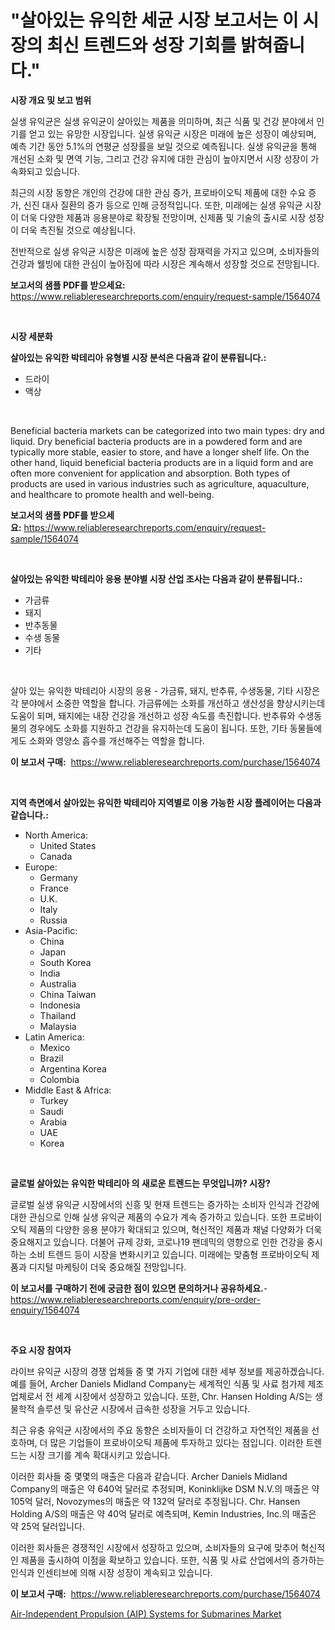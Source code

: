 <p><h1>"살아있는 유익한 세균 시장 보고서는 이 시장의 최신 트렌드와 성장 기회를 밝혀줍니다."</h1></p><p><strong>시장 개요 및 보고 범위</strong></p>
<p><p>실생 유익균은 실생 유익균이 살아있는 제품을 의미하며, 최근 식품 및 건강 분야에서 인기를 얻고 있는 유망한 시장입니다. 실생 유익균 시장은 미래에 높은 성장이 예상되며, 예측 기간 동안 5.1%의 연평균 성장률을 보일 것으로 예측됩니다. 실생 유익균을 통해 개선된 소화 및 면역 기능, 그리고 건강 유지에 대한 관심이 높아지면서 시장 성장이 가속화되고 있습니다.</p><p>최근의 시장 동향은 개인의 건강에 대한 관심 증가, 프로바이오틱 제품에 대한 수요 증가, 신진 대사 질환의 증가 등으로 인해 긍정적입니다. 또한, 미래에는 실생 유익균 시장이 더욱 다양한 제품과 응용분야로 확장될 전망이며, 신제품 및 기술의 출시로 시장 성장이 더욱 촉진될 것으로 예상됩니다.</p><p>전반적으로 실생 유익균 시장은 미래에 높은 성장 잠재력을 가지고 있으며, 소비자들의 건강과 웰빙에 대한 관심이 높아짐에 따라 시장은 계속해서 성장할 것으로 전망됩니다.</p></p>
<p><strong>보고서의 샘플 PDF를 받으세요:</strong> <a href="https://www.reliableresearchreports.com/enquiry/request-sample/1564074">https://www.reliableresearchreports.com/enquiry/request-sample/1564074</a></p>
<p>&nbsp;</p>
<p><strong>시장 세분화</strong></p>
<p><strong>살아있는 유익한 박테리아 유형별 시장 분석은 다음과 같이 분류됩니다.:</strong></p>
<p><ul><li>드라이</li><li>액상</li></ul></p>
<p>&nbsp;</p>
<p><p>Beneficial bacteria markets can be categorized into two main types: dry and liquid. Dry beneficial bacteria products are in a powdered form and are typically more stable, easier to store, and have a longer shelf life. On the other hand, liquid beneficial bacteria products are in a liquid form and are often more convenient for application and absorption. Both types of products are used in various industries such as agriculture, aquaculture, and healthcare to promote health and well-being.</p></p>
<p><strong>보고서의 샘플 PDF를 받으세요:</strong>&nbsp;<a href="https://www.reliableresearchreports.com/enquiry/request-sample/1564074">https://www.reliableresearchreports.com/enquiry/request-sample/1564074</a></p>
<p>&nbsp;</p>
<p><strong> 살아있는 유익한 박테리아 응용 분야별 시장 산업 조사는 다음과 같이 분류됩니다.:</strong></p>
<p><ul><li>가금류</li><li>돼지</li><li>반추동물</li><li>수생 동물</li><li>기타</li></ul></p>
<p>&nbsp;</p>
<p><p>살아 있는 유익한 박테리아 시장의 응용 - 가금류, 돼지, 반추류, 수생동물, 기타 시장은 각 분야에서 소중한 역할을 합니다. 가금류에는 소화를 개선하고 생산성을 향상시키는데 도움이 되며, 돼지에는 내장 건강을 개선하고 성장 속도를 촉진합니다. 반추류와 수생동물의 경우에도 소화를 지원하고 건강을 유지하는데 도움이 됩니다. 또한, 기타 동물들에게도 소화와 영양소 흡수를 개선해주는 역할을 합니다.</p></p>
<p><strong>이 보고서 구매:</strong>&nbsp; <a href="https://www.reliableresearchreports.com/purchase/1564074">https://www.reliableresearchreports.com/purchase/1564074</a></p>
<p>&nbsp;</p>
<p><strong>지역 측면에서 살아있는 유익한 박테리아 지역별로 이용 가능한 시장 플레이어는 다음과 같습니다.:</strong></p>
<p><ul>
    <li>
        North America:
        <ul>
            <li>United States</li>
            <li>Canada</li>
        </ul>
    </li>
    <li>
        Europe:
        <ul>
            <li>Germany</li>
            <li>France</li>
            <li>U.K.</li>
            <li>Italy</li>
            <li>Russia</li>
        </ul>
    </li>
    <li>
        Asia-Pacific:
        <ul>
            <li>China</li>
            <li>Japan</li>
            <li>South Korea</li>
            <li>India</li>
            <li>Australia</li>
            <li>China Taiwan</li>
            <li>Indonesia</li>
            <li>Thailand</li>
            <li>Malaysia</li>
        </ul>
    </li>
    <li>
        Latin America:
        <ul>
            <li>Mexico</li>
            <li>Brazil</li>
            <li>Argentina Korea</li>
            <li>Colombia</li>
        </ul>
    </li>
    <li>
        Middle East & Africa:
        <ul>
            <li>Turkey</li>
            <li>Saudi</li>
            <li>Arabia</li>
            <li>UAE</li>
            <li>Korea</li>
        </ul>
    </li>
    </ul></p>
<p>&nbsp;</p>
<p><strong>글로벌 살아있는 유익한 박테리아 의 새로운 트렌드는 무엇입니까? 시장?</strong></p>
<p><p>글로벌 실생 유익균 시장에서의 신흥 및 현재 트렌드는 증가하는 소비자 인식과 건강에 대한 관심으로 인해 실생 유익균 제품의 수요가 계속 증가하고 있습니다. 또한 프로바이오틱 제품의 다양한 응용 분야가 확대되고 있으며, 혁신적인 제품과 채널 다양화가 더욱 중요해지고 있습니다. 더불어 규제 강화, 코로나19 팬데믹의 영향으로 인한 건강을 중시하는 소비 트렌드 등이 시장을 변화시키고 있습니다. 미래에는 맞춤형 프로바이오틱 제품과 디지털 마케팅이 더욱 중요해질 전망입니다.</p></p>
<p><strong>이 보고서를 구매하기 전에 궁금한 점이 있으면 문의하거나 공유하세요.</strong>- <a href="https://www.reliableresearchreports.com/enquiry/pre-order-enquiry/1564074">https://www.reliableresearchreports.com/enquiry/pre-order-enquiry/1564074</a></p>
<p>&nbsp;</p>
<p><strong>주요 시장 참여자</strong></p>
<p><p>라이브 유익균 시장의 경쟁 업체들 중 몇 가지 기업에 대한 세부 정보를 제공하겠습니다. 예를 들어, Archer Daniels Midland Company는 세계적인 식품 및 사료 첨가제 제조업체로서 전 세계 시장에서 성장하고 있습니다. 또한, Chr. Hansen Holding A/S는 생물학적 솔루션 및 유산균 시장에서 급속한 성장을 거두고 있습니다.</p><p>최근 유충 유익균 시장에서의 주요 동향은 소비자들이 더 건강하고 자연적인 제품을 선호하며, 더 많은 기업들이 프로바이오틱 제품에 투자하고 있다는 점입니다. 이러한 트렌드는 시장 크기를 계속 확대시키고 있습니다.</p><p>이러한 회사들 중 몇몇의 매출은 다음과 같습니다. Archer Daniels Midland Company의 매출은 약 640억 달러로 추정되며, Koninklijke DSM N.V.의 매출은 약 105억 달러, Novozymes의 매출은 약 132억 달러로 추정됩니다. Chr. Hansen Holding A/S의 매출은 약 40억 달러로 예측되며, Kemin Industries, Inc.의 매출은 약 25억 달러입니다.</p><p>이러한 회사들은 경쟁적인 시장에서 성장하고 있으며, 소비자들의 요구에 맞추어 혁신적인 제품을 출시하여 이점을 확보하고 있습니다. 또한, 식품 및 사료 산업에서의 증가하는 인식과 인센티브에 의해 시장 성장이 계속되고 있습니다.</p></p>
<p><strong>이 보고서 구매:</strong>&nbsp;&nbsp;<a href="https://www.reliableresearchreports.com/purchase/1564074">https://www.reliableresearchreports.com/purchase/1564074</a></p>
<p><p><a href="https://noble-drawer-34c.notion.site/Air-Independent-Propulsion-AIP-Systems-for-Submarines-Market-Size-and-Examines-its-Market-Scope--f8ed0d59cbfa428aab8cd98537c3f4a2">Air-Independent Propulsion (AIP) Systems for Submarines Market</a></p></p>
